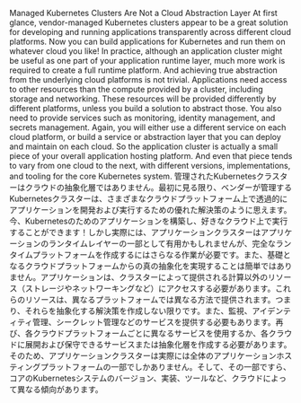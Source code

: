 Managed Kubernetes Clusters Are Not a Cloud Abstraction Layer At first glance, vendor-managed Kubernetes clusters appear to be a great solution for developing and running applications transparently across different cloud platforms. Now you can build applications for Kubernetes and run them on whatever cloud you like! In practice, although an application cluster might be useful as one part of your application runtime layer, much more work is required to create a full runtime platform. And achieving true abstraction from the underlying cloud platforms is not trivial. Applications need access to other resources than the compute provided by a cluster, including storage and networking. These resources will be provided differently by different platforms, unless you build a solution to abstract those. You also need to provide services such as monitoring, identity management, and secrets management. Again, you will either use a different service on each cloud platform, or build a service or abstraction layer that you can deploy and maintain on each cloud. So the application cluster is actually a small piece of your overall application hosting platform. And even that piece tends to vary from one cloud to the next, with different versions, implementations, and tooling for the core Kubernetes system.
管理されたKubernetesクラスターはクラウドの抽象化層ではありません。最初に見る限り、ベンダーが管理するKubernetesクラスターは、さまざまなクラウドプラットフォーム上で透過的にアプリケーションを開発および実行するための優れた解決策のように思えます。今、Kubernetesのためのアプリケーションを構築し、好きなクラウド上で実行することができます！しかし実際には、アプリケーションクラスターはアプリケーションのランタイムレイヤーの一部として有用かもしれませんが、完全なランタイムプラットフォームを作成するにはさらなる作業が必要です。また、基礎となるクラウドプラットフォームからの真の抽象化を実現することは簡単ではありません。アプリケーションは、クラスターによって提供される計算以外のリソース（ストレージやネットワーキングなど）にアクセスする必要があります。これらのリソースは、異なるプラットフォームでは異なる方法で提供されます。つまり、それらを抽象化する解決策を作成しない限りです。また、監視、アイデンティティ管理、シークレット管理などのサービスを提供する必要もあります。再び、各クラウドプラットフォームごとに異なるサービスを使用するか、各クラウドに展開および保守できるサービスまたは抽象化層を作成する必要があります。そのため、アプリケーションクラスターは実際には全体のアプリケーションホスティングプラットフォームの一部でしかありません。そして、その一部ですら、コアのKubernetesシステムのバージョン、実装、ツールなど、クラウドによって異なる傾向があります。